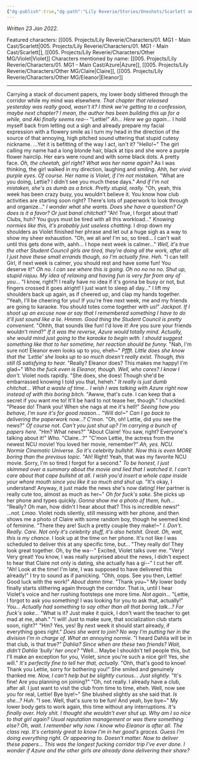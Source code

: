 ```yaml
---
{"dg-publish":true,"dg-path":"Lily Reverie/Stories/Oneshots/Scarlett oneshot.md","permalink":"/lily-reverie/stories/oneshots/scarlett-oneshot/","created":"2024-01-21T01:41:22.917-03:00","updated":"2024-01-22T20:00:55.256-03:00"}
---
```


*Written 23 Jan 2022.*

Featured characters: [[005. Projects/Lily Reverie/Characters/01. MG1 - Main Cast/Scarlett\|005. Projects/Lily Reverie/Characters/01. MG1 - Main Cast/Scarlett]], [[005. Projects/Lily Reverie/Characters/Other MG/Violet\|Violet]]
Characters mentioned by name: [[005. Projects/Lily Reverie/Characters/01. MG1 - Main Cast/Azure\|Azure]], [[005. Projects/Lily Reverie/Characters/Other MG/Claire\|Claire]], [[005. Projects/Lily Reverie/Characters/Other MG/Eleanor\|Eleanor]]

----

Carrying a stack of document papers, my lower body slithered through the corridor while my mind was elsewhere. *That chapter that released yesterday was really good, wasn't it? I think we're getting to a confession, maybe next chapter? I mean, the author has been building this up for a while, and Aki finally seems rea--*
"Lettie!"
*Ah... Here we go again...*
I hold myself back from letting out a sigh and already prepare my facial expression with a flowery smile as I turn my head in the direction of the source of that annoying, high pitched sound uttering that stupid cutesy nickname. ...Yet it is befitting of the way I act, isn't it?
"Hello!~"
The girl calling my name had a long blonde hair, black at tips and she wore a purple flower hairclip. Her ears were round and with some black dots. A pretty face. *Oh, the cheetah, girl right? What was her name again?* As I was thinking, the girl walked in my direction, laughing and smiling. *Ahh, her vivid purple eyes. Of course. Her name is Violet, if I'm not mistaken.*
"What are you doing, Lettie? I didn't see you much these days."
*And if I'm not mistaken, she's as dumb as a brick. Pretty stupid, really.*
"Oh, yeah, this week has been crazy busy, you wouldn't believe it. You know how club activities are starting soon right? There's lots of paperwork to look through and organize..."
*I wonder what she wants. Does she have a question? Or does is it a favor? Or just banal chitchat?*
"Ah! True, I forgot about that! Clubs, huh? You guys must be tired with all this workload..."
*Knowing normies like this, it's probably just useless chatting.*
I drop down my shoulders as Violet finished her phrase and let out a huge sigh as a way to show my sheer exhaustion.
"Oh, we all are! I'm so, so tired... I can't wait until this gets done with, aahh... I hope next week is calmer..."
*Well, it's true the other Student Council girls are tired, they're doing all the work, after all. I just have these small errands though, so I'm actually fine. Heh.*
"I can tell! Girl, if next week is calmer, you should rest and have some fun! You deserve it!"
*Oh no. I can see where this is going. Oh no no no no. Shut up, stupid riajuu. My idea of relaxing and having fun is very far from any of you...*
"I know, right?! I really have no idea if it's gonna be busy or not, but fingers crossed it goes alright! I just want to sleep all day..."
I lift my shoulders back up again, as if cheered up, and clap my hands together.
"Yeah, I'll be cheering for you! If you're free next week, me and my friends are going to karaoke. You should totes come together with us!"
*Jackpot.
If I shoot up an excuse now or say that I remembered something I have to do it'll just sound like a lie. Hmmm. Good thing the Student Council is pretty convenient.*
"Ohhh, that sounds like fun! I'd love it! Are you sure your friends wouldn't mind?"
*If it was the reverse, Azure would totally mind. Actually, she would mind just going to the karaoke to begin with. I should suggest something like that to her sometime, her reaction should be funny.*
"Nah, I'm sure not! Eleanor even looks up to you, eheh~"
*Pffft. Little does she know that the 'Lettie' she looks up to so much doesn't really exist. Though, this still IS satisfying to hear.*
"Really? Eleanor does? This makes me happy! I'm glad~"
*Who the fuck even is Eleanor, though. Well, who cares? I know I don't.*
Violet nods rapidly.
"She does, she does! Though she'd be embarrassed knowing I told you that, heheh."
*It really is just dumb chitchat... What a waste of time... I wish I was talking with Azure right now instead of with this boring bitch.*
"Awww, that's cute. I can keep that a secret if you want me to! It'll be hard to not tease her, though."
I chuckled.
"Please do! Thank you! When she nags at me it's hell!"
*Seeing how you behave, I'm sure it's for good reason...*
"Will do!~"
*Can I go back to delivering the paperwork now...? C'mon.*
"Oh, oh! Lettie, did you see the news?"
*Of course not. Can't you just shut up? I'm carrying a bunch of papers here.*
"Hm? What news?"
"About Claire! You saw, right? Everyone's talking about it!"
*Who.*
"Claire...?"
"C'mon Lettie, the actress from the newest NCU movie! You loved her movie, remember?"
*Ah, yes. NCU. Normie Cinematic Universe. So it's celebrity bullshit. Now this is even MORE boring than the previous topic.*
"Ah! Right! Yeah, that was my favorite NCU movie. Sorry, I'm so tired I forgot for a second."
*To be honest, I just skimmed over a summary about the movie and lied that I watched it. I can't care about that cape bullshit at all. I wish you'd insert a whole cape inside your whore mouth since you like it so much and shut up.*
"It's okay, I understand! Anyway, it just made the news she's now dating! Her partner is really cute too, almost as much as her~"
*Oh for fuck's sake.*
She picks up her phone and types quickly. *Gonna show me a photo of them, huh...*
"Really? Oh man, how didn't I hear about that? This is incredible news!"
*...not. Lmao.*
Violet nods silently, still messing with her phone, and then shows me a photo of Claire with some random boy, though he seemed kind of feminine.
"There they are! Such a pretty couple they make!~"
*I. Don't. Really. Care. Not only it's celebrity stuff, it's also hetshit. Great. Oh, wait, this is my chance.*
I look up at the time on her phone. It's not like I was scheduled to deliver this at any specific time, but...
"They really do! They look great together. Oh, by the wa--"
Excited, Violet talks over me.
"Very! Very great! You know, I was really surprised about the news, I didn't expect to hear that Claire not only is dating, she actually has a gi--"
I cut her off.
"Ah! Look at the time! I'm late, I was supposed to have delivered this already!"
I try to sound as if panicking.
"Ohh, oops. See you then, Lettie! Good luck with the work!"
*About damn time.*
"Thank you~"
My lower body finally starts slithering again through the corridor. That is, until I hear Violet's voice and her rushing footsteps one more time.
*Not again...*
"Lettie, I forgot to ask you something! I was looking for you to ask that, actually!"
*You... Actually had something to say other than all that boring talk...? For fuck's sake...*
"What is it? Just make it quick, I don't want the teacher to get mad at me, ahah."
"I will! Just to make sure, that socialization club starts soon, right?"
"Hm? Yes, yes! By next week it should start already, if everything goes right."
*Does she want to join? No way I'm putting her in the division I'm in charge of. What an annoying normie.*
"I heard Dahlia will be in that club, is that true?"
*Dahlia? Since when are these two friends? Wait, didn't Dahlia 'bully' her once?*
"Well... Maybe I shouldn't tell people this, but I'll make an exception for you, Violet, since you're such a nice girl! Yes, she will."
*It's perfectly fine to tell her that, actually.*
"Ohh, that's good to know! Thank you Lettie, sorry for bothering you!"
She smiled and genuinely thanked me.
*Now, I can't help but be slightly curious... Just slightly.*
"It's fine! Are you planning on joining?"
"Oh, not really. I already have a club, after all. I just want to visit the club from time to time, eheh. Well, now see you for real, Lettie! Bye bye!~"
She blushed slightly as she said that.
*Is she...? Huh.*
"I see. Well, that's sure to be fun! And yeah, bye bye~"
My lower body gets to work again, this time without any interruptions.
*It's finally over. Holy shit. I thought she wouldn't ever shut up.
Why am I so nice to that girl again? Usual reputation management or was there something else?
Oh, wait. I remember why now.
I know who Eleanor is after all. The class rep.
It's certainly great to know I'm in her good's graces. Guess I'm doing everything right. Or appearing to. Doesn't matter.
Now to deliver these papers... This was the longest fucking corridor trip I've ever done. I wonder if Azure and the other girls are already done delivering their share?*